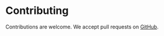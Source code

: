 # Contributing

Contributions are welcome. We accept pull requests on [GitHub](https://github.com/rebib/mysql-querybuilder).
